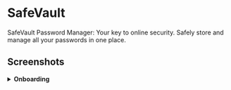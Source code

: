 # SafeVault
SafeVault Password Manager: Your key to online security. Safely store and manage all your passwords in one place.

## Screenshots
<details>
  <summary><strong>Onboarding</strong></summary>
  <img src="./screenshots/onboarding/item-1.png" alt="Onboarding first page" title="Onboarding first page" height="500" />
  <img src="./screenshots/onboarding/item-2.png" alt="Onboarding second page" title="Onboarding second page" height="500" />
  <img src="./screenshots/onboarding/item-3.png" alt="Onboarding third page" title="Onboarding third page" height="500" />
</details>